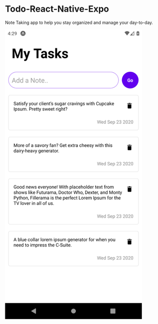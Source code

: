 # Todo-React-Native-Expo
Note Taking app to help you stay organized and manage your day-to-day.

<img src="sc.png" width="450px"/>
